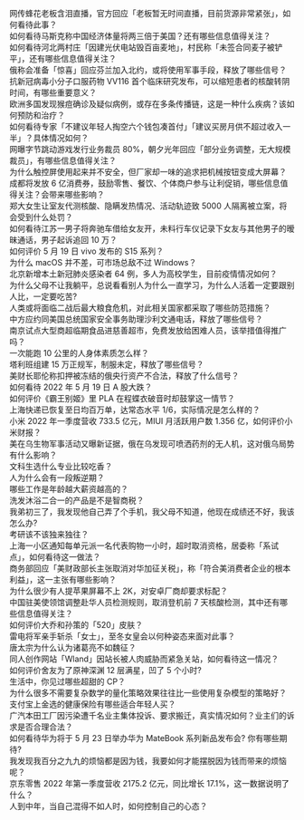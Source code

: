网传蜂花老板含泪直播，官方回应「老板暂无时间直播，目前货源非常紧张」，如何看待此事？  
如何看待马斯克称中国经济体量将两三倍于美国？还有哪些信息值得关注？  
如何看待河北两村庄「因建光伏电站毁百亩麦地」，村民称「未签合同麦子被铲平」，还有哪些信息值得关注？  
俄称会准备「惊喜」回应芬兰加入北约，或将使用军事手段，释放了哪些信号？  
抗新冠病毒小分子口服药物 VV116 首个临床研究发布，可以缩短患者的核酸转阴时间，有哪些重要意义？  
欧洲多国发现猴痘确诊及疑似病例，或存在多条传播链，这是一种什么疾病？该如何预防和治疗？  
如何看待专家「不建议年轻人掏空六个钱包凑首付」「建议买房月供不超过收入一半」？具体情况如何？  
网曝字节跳动游戏发行业务裁员 80%，朝夕光年回应「部分业务调整，无大规模裁员」，有哪些信息值得关注？  
为什么触控屏使用起来并不安全，但厂家却一味的追求把机械按钮变成大屏幕？  
成都将发放 6 亿消费券，鼓励零售、餐饮、个体商户参与让利促销，哪些信息值得关注？会带来哪些影响？  
郑大女生让室友代测核酸、隐瞒发热情况、活动轨迹致 5000 人隔离被立案，将会受到什么处罚？  
如何看待江苏一男子将奔驰车借给女友开，未料行车仪记录下女友与其他男子的暧昧通话，男子起诉追回 10 万？  
如何评价 5 月 19 日 vivo 发布的 S15 系列？  
为什么 macOS 并不差，可市场总敌不过 Windows？  
北京新增本土新冠肺炎感染者 64 例，多人为高校学生，目前疫情情况如何？  
为什么父母不让我躺平，总说看看别人为什么一直学习，为什么人活着一定要跟别人比，一定要吃苦?  
人类或将面临二战后最大粮食危机，对此相关国家都采取了哪些防范措施？  
中方应约同美国总统国家安全事务助理沙利文通电话，释放了哪些信号？  
南京试点大型商超临期食品进慈善超市，免费发放给困难人员，该举措值得推广吗？  
一次能跑 10 公里的人身体素质怎么样？  
塔利班组建 15 万正规军，制服未定，释放了哪些信号？  
美财长耶伦称扣押被冻结的俄央行资产不合法，释放了什么信号？  
如何看待 2022 年 5 月 19 日 A 股大跌？  
如何评价《霸王别姬》里 PLA 在程蝶衣破音时却鼓掌这一情节？  
上海快递已恢复至日均百万单，达常态水平 1/6，实际情况是怎么样的？  
小米 2022 年一季度营收 733.5 亿元，MIUI 月活跃用户数 1.356 亿，如何评价小米财报？  
美在乌生物军事活动又曝新证据，俄在乌发现可喷洒药剂的无人机，这对俄乌局势有什么影响？  
文科生选什么专业比较吃香？  
人为什么会有一段叛逆期？  
哪些工作是年龄越大薪资越高的？  
洗发沐浴二合一的产品是不是智商税？  
我弟初三了，我发现他自己弄了个手机，我父母不知道，他现在成绩还不好，我该怎么办?  
考研该不该独来独往？  
上海一小区通知每单元派一名代表购物一小时，超时取消资格，居委称「系试点」，如何看待这一做法？  
商务部回应「美财政部长主张取消对华加征关税」，称「符合美消费者企业的根本利益」，这一主张有哪些影响？  
为什么很少有人提苹果屏幕不上 2K，对安卓厂商却要求标配？  
中国驻美使领馆调整赴华人员检测规则，取消登机前 7 天核酸检测，其中还有哪些信息值得关注？  
如何评价大乔和孙策的「520」皮肤？  
雷电将军亲手斩杀「女士」，至冬女皇会以何种姿态来面对此事？  
唐太宗为什么认为诸葛亮不如魏征？  
同人创作网站「Wland」因站长被人肉威胁而紧急关站，如何看待这一情况？  
如何评价舍友为了原神深渊 12 层满星，凹了 5 个小时?  
生活中，你见过哪些超甜的 CP？  
为什么很多不需要复杂数学的量化策略效果往往比一些使用复杂模型的策略好？  
支付宝上金选的健康保险有哪些适合年轻人买？  
广汽本田工厂因污染遭千名业主集体投诉、要求搬迁，真实情况如何？业主们的诉求是否合理合法？  
如何看待华为将于 5 月 23 日举办华为 MateBook 系列新品发布会? 你有哪些期待?  
我发现我百分之九九的烦恼都是因为钱，我要如何才能摆脱因为钱而带来的烦恼呢？  
京东零售 2022 年第一季度营收 2175.2 亿元，同比增长 17.1%，这一数据说明了什么？  
人到中年，当自己混得不如人时，如何控制自己的心态？  

